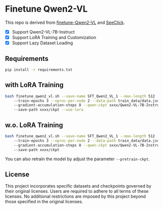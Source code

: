 # Finetune Qwen2-VL

This repo is derived from [finetune-Qwen2-VL](https://github.com/zhangfaen/finetune-Qwen2-VL) and [SeeClick](https://github.com/njucckevin/SeeClick).


- [x] Support Qwen2-VL-7B-Instruct
- [x] Support LoRA Training and Customization
- [x] Support Lazy Dataset Loading

## Requirements

```bash
pip install -r requirements.txt
```

## with LoRA Training

```bash
bash finetune_qwen2_vl.sh --save-name SFT_Qwen2_VL_1 --max-length 512 --micro-batch-size 4 --save-interval 500 
    --train-epochs 3 --nproc-per-node 2 --data-path train_data/data.json --learning-rate 3e-5 
    --gradient-accumulation-steps 8 --qwen-ckpt xxxx/Qwen2-VL-7B-Instruct --pretrain-ckpt xxxx/Qwen2-VL-7B-Instruct
    --save-path xxxx/ckpt --use-lora
```

## w.o. LoRA Training

```bash
bash finetune_qwen2_vl.sh --save-name SFT_Qwen2_VL_1 --max-length 512 --micro-batch-size 4 --save-interval 500 
    --train-epochs 3 --nproc-per-node 2 --data-path train_data/data.json --learning-rate 3e-5 
    --gradient-accumulation-steps 8 --qwen-ckpt xxxx/Qwen2-VL-7B-Instruct --pretrain-ckpt xxxx/Qwen2-VL-7B-Instruct
    --save-path xxxx/ckpt
```

You can also retrain the model by adjust the parameter `--pretrain-ckpt`.



## License
This project incorporates specific datasets and checkpoints governed by their original licenses. Users are required to adhere to all terms of these licenses. No additional restrictions are imposed by this project beyond those specified in the original licenses.

